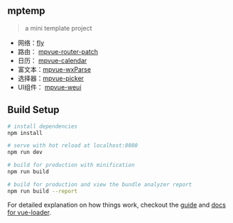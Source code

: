 ## mptemp

> a mini template project

+ 网络：[fly](https://github.com/wendux/fly)
+ 路由： [mpvue-router-patch](https://github.com/F-loat/mpvue-router-patch)
+ 日历： [mpvue-calendar](https://github.com/Hzy0913/mpvue-calendar)
+ 富文本：[mpvue-wxParse](https://github.com/F-loat/mpvue-wxParse)
+ 选择器：[mpvue-picker](https://github.com/MPComponent/mpvue-picker)
+ UI组件： [mpvue-weui](https://github.com/KuangPF/mpvue-weui)

## Build Setup

``` bash
# install dependencies
npm install

# serve with hot reload at localhost:8080
npm run dev

# build for production with minification
npm run build

# build for production and view the bundle analyzer report
npm run build --report
```

For detailed explanation on how things work, checkout the [guide](http://vuejs-templates.github.io/webpack/) and [docs for vue-loader](http://vuejs.github.io/vue-loader).
